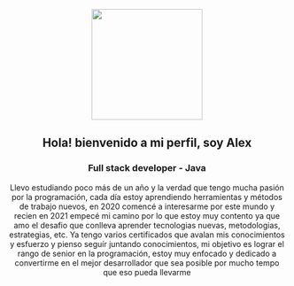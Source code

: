 <div id="header" align="center">
  <img src="https://media.licdn.com/dms/image/D4D03AQEVJtMAHNh2WQ/profile-displayphoto-shrink_800_800/0/1683048351016?e=1692230400&v=beta&t=mkzHiB79aqmOia08oZHyQ1ioi1X3Xarsx0miVQV0Swc" width="200"/>
  <h2>Hola! bienvenido a mi perfil, soy Alex</h2>
  <h3> Full stack developer - Java </h3>
  <p>Llevo estudiando poco más de un año y la verdad que tengo mucha pasión por la programación, cada día estoy aprendiendo herramientas y métodos de trabajo nuevos, en 2020 comencé a interesarme por este mundo y recien en 2021 empecé mi camino por lo que estoy muy contento ya que amo el desafio que conlleva aprender tecnologias nuevas, metodologias, estrategias, etc. Ya tengo varios certificados que avalan mis conocimientos y esfuerzo y pienso seguír juntando conocimientos, mi objetivo es lograr el rango de senior en la programación, estoy muy enfocado y dedicado a convertirme en el mejor desarrollador que sea posible por mucho tempo que eso pueda llevarme</p>
  </div>
